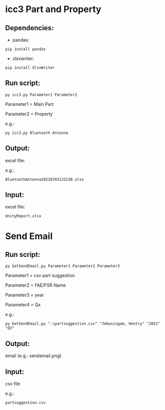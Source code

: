 # icc3 Part and Property

## Dependencies:

* pandas:
```
pip install pandas
```
  
* xlsxwriter:
```
pip install XlsxWriter
```
## Run script:
```
py icc3.py Parameter1 Parameter2
```
Parameter1 = Main Part

Parameter2 = Property

e.g.:
```
py icc3.py Bluetooth Antenna
```
## Output:

excel file: 

e.g.:

`BluetoothAntenna20220703125230.xlsx`

## Input:

excel file:

`UnityReport.xlsx`

# Send Email

## Run script:
```
py GetSendEmail.py Parameter1 Parameter2 Parameter3
```
Parameter1 = csv part suggestion

Parameter2 = FAE/FSR Name

Parameter3 = year

Parameter4 = Qx

e.g.:
```
py GetSendEmail.py ".\partsuggestion.csv" "Jebasingam, Hentry" "2022" "Q3"
```
## Output:

email (e.g.: sendemail.png)

## Input:

csv file

e.g.:
```
partsuggestion.csv
```